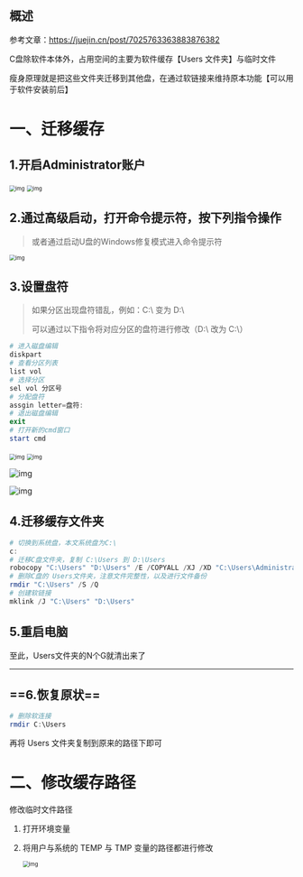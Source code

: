 ## 概述

参考文章：https://juejin.cn/post/7025763363883876382

C盘除软件本体外，占用空间的主要为软件缓存【Users 文件夹】与临时文件

瘦身原理就是把这些文件夹迁移到其他盘，在通过软链接来维持原本功能【可以用于软件安装前后】

# 一、迁移缓存

## 1.开启Administrator账户

<img src="image/58325ba785df4e899e835db343c320eac5126849.png@707w_860h_progressive.webp" alt="img" style="zoom:67%;" />

<img src="image/2c9bcfe8c50c862dc79396871610ac332afd4187.png@942w_680h_progressive.webp" alt="img" style="zoom:67%;" />

## 2.通过高级启动，打开命令提示符，按下列指令操作

> 或者通过启动U盘的Windows修复模式进入命令提示符

<img src="image/d4ba5ae49ee6560dfc2cf18acd355d16fc3ddb02.png@942w_737h_progressive.webp" alt="img" style="zoom:67%;" />

## 3.设置盘符

> 如果分区出现盘符错乱，例如：C:\ 变为 D:\
>
> 可以通过以下指令将对应分区的盘符进行修改（D:\ 改为 C:\）

```powershell
# 进入磁盘编辑
diskpart
# 查看分区列表
list vol
# 选择分区
sel vol 分区号
# 分配盘符
assgin letter=盘符:
# 退出磁盘编辑
exit
# 打开新的cmd窗口
start cmd
```

<img src="image/2e716f17a2603541bef9c5a24f6148d72d98effa.png@942w_546h_progressive.webp" alt="img" style="zoom:67%;" />

<img src="image/8ed6a51e95d11c1e81832992a0d0335212d54fdd.png@942w_546h_progressive.webp" alt="img" style="zoom:67%;" />

![img](image/df1e64363eb5b14beb984c23ebfcee80ea92844e.png@516w_168h_progressive.webp)

![img](image/1716ea281e57c6a37f3a9083f189795bea419a62.png@434w_56h_progressive.webp)

## 4.迁移缓存文件夹

```powershell
# 切换到系统盘，本文系统盘为C:\
c:
# 迁移C盘文件夹，复制 C:\Users 到 D:\Users
robocopy "C:\Users" "D:\Users" /E /COPYALL /XJ /XD "C:\Users\Administrator"
# 删除C盘的 Users文件夹，注意文件完整性，以及进行文件备份
rmdir "C:\Users" /S /Q
# 创建软链接
mklink /J "C:\Users" "D:\Users"
```

## 5.重启电脑

至此，Users文件夹的N个G就清出来了 





---

## ==6.恢复原状==

```powershell
# 删除软连接
rmdir C:\Users
```

再将 Users 文件夹复制到原来的路径下即可

# 二、修改缓存路径

修改临时文件路径

1. 打开环境变量

2. 将用户与系统的 TEMP 与 TMP 变量的路径都进行修改

   <img src="image/4677c12d279c64ab95df2b2f8ed5c42c623b0542.png@942w_923h_progressive.webp" alt="img" style="zoom:67%;" />
